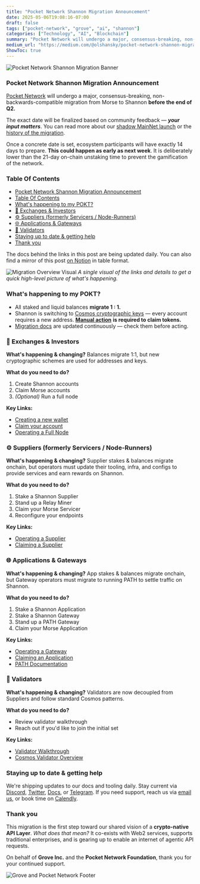 ```yaml
---
title: "Pocket Network Shannon Migration Announcement"
date: 2025-05-06T19:08:16-07:00
draft: false
tags: ["pocket-network", "grove", "ai", "shannon"]
categories: ["Technology", "AI", "Blockchain"]
summary: "Pocket Network will undergo a major, consensus-breaking, non-backwards-compatible migration from Morse to Shannon before the end of Q2."
medium_url: "https://medium.com/@olshansky/pocket-network-shannon-migration-announcement-139c25e4166c"
ShowToc: true
---
```


![Pocket Network Shannon Migration Banner](/images/posts/pocket-network-shannon-migration-announcement-image-01.png)

### Pocket Network Shannon Migration Announcement

[Pocket Network](https://pokt.network/) will undergo a major, consensus-breaking, non-backwards-compatible migration from Morse to Shannon **before the end of Q2.**

The exact date will be finalized based on community feedback — **_your input matters_**. You can read more about our [shadow MainNet launch](https://medium.com/decentralized-infrastructure/pocket-networks-shannon-upgrade-has-been-successfully-soft-launched-f91f1af8039c) or the [history of the migration](https://medium.com/decentralized-infrastructure/an-update-from-grove-on-shannon-beta-testnet-path-the-past-the-future-5bf7ec2a9acf).

Once a concrete date is set, ecosystem participants will have exactly 14 days to prepare. **This could happen as early as next week**. It is deliberately lower than the 21-day on-chain unstaking time to prevent the gamification of the network.

### Table Of Contents

- [Pocket Network Shannon Migration Announcement](#pocket-network-shannon-migration-announcement)
- [Table Of Contents](#table-of-contents)
- [What's happening to my POKT?](#whats-happening-to-my-pokt)
- [🏦 Exchanges \& Investors](#-exchanges--investors)
- [⚙️ Suppliers (formerly Servicers / Node-Runners)](#️-suppliers-formerly-servicers--node-runners)
- [🌐 Applications \& Gateways](#-applications--gateways)
- [🔐 Validators](#-validators)
- [Staying up to date \& getting help](#staying-up-to-date--getting-help)
- [Thank you](#thank-you)

The docs behind the links in this post are being updated daily. You can also find a mirror of this post [on Notion](https://buildwithgrove.notion.site/Pocket-Network-Shannon-Migration-1e5a36edfff6805b87e0e512340b2c79) in table format.

![Migration Overview Visual](/images/posts/pocket-network-shannon-migration-announcement-image-02.png)
_A single visual of the links and details to get a quick high-level picture of what's happening._

### What's happening to my POKT?

- All staked and liquid balances **migrate 1 : 1.**
- Shannon is switching to [Cosmos cryptographic keys](https://docs.cosmos.network/main/learn/beginner/accounts) — every account requires a new address. [**Manual action**](https://dev.poktroll.com/explore/morse_migration/claiming_account) **is required to claim tokens.**
- [Migration docs](https://dev.poktroll.com/category/morse---shannon-migration) are updated continuously — check them before acting.

### 🏦 Exchanges & Investors

**What's happening & changing?** Balances migrate 1:1, but new cryptographic schemes are used for addresses and keys.

**What do you need to do?**

1. Create Shannon accounts
2. Claim Morse accounts
3. _(Optional)_ Run a full node

**Key Links:**

- [Creating a new wallet](https://dev.poktroll.com/explore/account_management/create_new_account_cli)
- [Claim your account](https://dev.poktroll.com/explore/morse_migration/claiming_account)
- [Operating a Full Node](https://dev.poktroll.com/operate/cheat_sheets/full_node_cheatsheet)

### ⚙️ Suppliers (formerly Servicers / Node-Runners)

**What's happening & changing?** Supplier stakes & balances migrate onchain, but operators must update their tooling, infra, and configs to provide services and earn rewards on Shannon.

**What do you need to do?**

1. Stake a Shannon Supplier
2. Stand up a Relay Miner
3. Claim your Morse Servicer
4. Reconfigure your endpoints

**Key Links:**

- [Operating a Supplier](https://dev.poktroll.com/operate/cheat_sheets/supplier_cheatsheet)
- [Claiming a Supplier](https://dev.poktroll.com/explore/morse_migration/claiming_supplier)

### 🌐 Applications & Gateways

**What's happening & changing?** App stakes & balances migrate onchain, but Gateway operators must migrate to running PATH to settle traffic on Shannon.

**What do you need to do?**

1. Stake a Shannon Application
2. Stake a Shannon Gateway
3. Stand up a PATH Gateway
4. Claim your Morse Application

**Key Links:**

- [Operating a Gateway](https://dev.poktroll.com/operate/cheat_sheets/gateway_cheatsheet)
- [Claiming an Application](https://dev.poktroll.com/explore/morse_migration/claiming_application)
- [PATH Documentation](https://path.grove.city/)

### 🔐 Validators

**What's happening & changing?** Validators are now decoupled from Suppliers and follow standard Cosmos patterns.

**What do you need to do?**

- Review validator walkthrough
- Reach out if you'd like to join the initial set

**Key Links:**

- [Validator Walkthrough](https://dev.poktroll.com/operate/cheat_sheets/validator_cheatsheet)
- [Cosmos Validator Overview](https://hub.cosmos.network/main/validators/overview)

### Staying up to date & getting help

We're shipping updates to our docs and tooling daily. Stay current via [Discord](https://discord.gg/build-with-grove), [Twitter](https://x.com/BuildWithGrove), [Docs](https://dev.poktroll.com), or [Telegram](https://t.me/@UnofficialPokt). If you need support, reach us via [email us](mailto:portal@grove.city), or book time on [Calendly](https://calendly.com/d/cmdf-tbq-dc3/grove-engineering).

### Thank you

This migration is the first step toward our shared vision of a **crypto-native API Layer**. _What does that mean?_ It co-exists with Web2 services, supports traditional enterprises, and is gearing up to enable an internet of agentic API requests.

On behalf of **Grove Inc.** and the **Pocket Network Foundation**, thank you for your continued support.

![Grove and Pocket Network Footer](/images/posts/pocket-network-shannon-migration-announcement-image-03.png)
